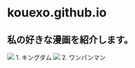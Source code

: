 # kouexo.github.io
## 私の好きな漫画を紹介します。
![](/assets/images/chameleon.png)
1\. キングダム
![](/kouexo.github.io/docs/assets/images/R.png)
2\. ワンパンマン